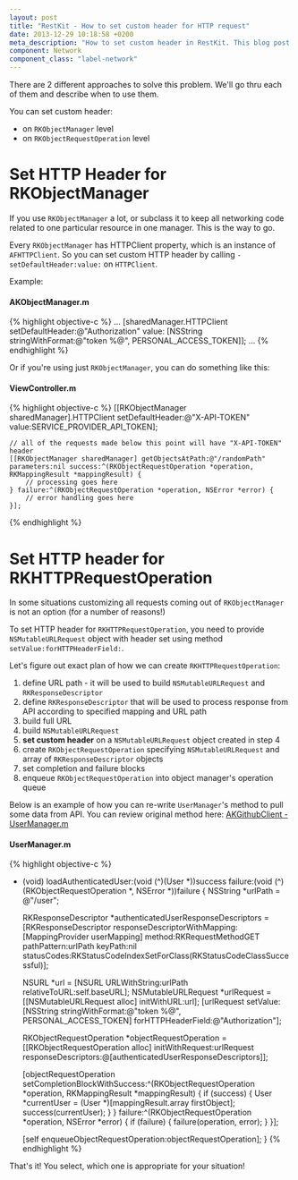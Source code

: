 ```yaml
---
layout: post
title: "RestKit - How to set custom header for HTTP request"
date: 2013-12-29 10:18:58 +0200
meta_description: "How to set custom header in RestKit. This blog post explains 2 ways to set custom HTTP header to requests sent via RestKit"
component: Network
component_class: "label-network"
---
```

There are 2 different approaches to solve this problem. We'll go thru each of them and describe when to use them.

You can set custom header:

* on `RKObjectManager` level
* on `RKObjectRequestOperation` level

# Set HTTP Header for RKObjectManager

If you use `RKObjectManager` a lot, or subclass it to keep all networking code related to one particular resource in one manager. This is the way to go.

Every `RKObjectManager` has HTTPClient property, which is an instance of `AFHTTPClient`. So you can set custom HTTP header by calling `-setDefaultHeader:value:` on `HTTPClient`.

Example:

#### AKObjectManager.m
{% highlight objective-c %}
...
[sharedManager.HTTPClient setDefaultHeader:@"Authorization" value: [NSString stringWithFormat:@"token %@", PERSONAL_ACCESS_TOKEN]];
...
{% endhighlight %}

Or if you're using just `RKObjectManager`, you can do something like this:

#### ViewController.m
{% highlight objective-c %}
    [[RKObjectManager sharedManager].HTTPClient setDefaultHeader:@"X-API-TOKEN" value:SERVICE_PROVIDER_API_TOKEN];

    // all of the requests made below this point will have "X-API-TOKEN" header
    [[RKObjectManager sharedManager] getObjectsAtPath:@"/randomPath" parameters:nil success:^(RKObjectRequestOperation *operation, RKMappingResult *mappingResult) {
        // processing goes here
    } failure:^(RKObjectRequestOperation *operation, NSError *error) {
        // error handling goes here
    }];
{% endhighlight %}



# Set HTTP header for RKHTTPRequestOperation
In some situations customizing all requests coming out of `RKObjectManager` is not an option (for a number of reasons!)

To set HTTP header for `RKHTTPRequestOperation`, you need to provide `NSMutableURLRequest` object with header set using method `setValue:forHTTPHeaderField:`.

Let's figure out exact plan of how we can create `RKHTTPRequestOperation`:

1. define URL path - it will be used to build `NSMutableURLRequest` and `RKResponseDescriptor`
2. define `RKResponseDescriptor` that will be used to process response from API according to specified mapping and URL path
3. build full URL
4. build `NSMutableURLRequest`
5. **set custom header** on a `NSMutableURLRequest` object created in step 4
6. create `RKObjectRequestOperation` specifying `NSMutableURLRequest` and array of `RKResponseDescriptor` objects
7. set completion and failure blocks
8. enqueue `RKObjectRequestOperation` into object manager's operation queue

Below is an example of how you can re-write `UserManager`'s method to pull some data from API. You can review original method here: [AKGithubClient - UserManager.m](https://github.com/restkit-tutorials/AKGithubClient/blob/master/AKGithubClient/RestKit/Managers/UserManager.m#L16)

#### UserManager.m
{% highlight objective-c %}
- (void) loadAuthenticatedUser:(void (^)(User *))success failure:(void (^)(RKObjectRequestOperation *, NSError *))failure {
    NSString *urlPath = @"/user";

    RKResponseDescriptor *authenticatedUserResponseDescriptors = [RKResponseDescriptor responseDescriptorWithMapping:[MappingProvider userMapping] method:RKRequestMethodGET pathPattern:urlPath keyPath:nil statusCodes:RKStatusCodeIndexSetForClass(RKStatusCodeClassSuccessful)];

    NSURL *url = [NSURL URLWithString:urlPath relativeToURL:self.baseURL];
    NSMutableURLRequest *urlRequest = [[NSMutableURLRequest alloc] initWithURL:url];
    [urlRequest setValue:[NSString stringWithFormat:@"token %@", PERSONAL_ACCESS_TOKEN] forHTTPHeaderField:@"Authorization"];

    RKObjectRequestOperation *objectRequestOperation = [[RKObjectRequestOperation alloc] initWithRequest:urlRequest responseDescriptors:@[authenticatedUserResponseDescriptors]];

    [objectRequestOperation setCompletionBlockWithSuccess:^(RKObjectRequestOperation *operation, RKMappingResult *mappingResult) {
        if (success) {
            User *currentUser = (User *)[mappingResult.array firstObject];
            success(currentUser);
        }
    } failure:^(RKObjectRequestOperation *operation, NSError *error) {
        if (failure) {
            failure(operation, error);
        }
    }];

    [self enqueueObjectRequestOperation:objectRequestOperation];
}
{% endhighlight %}


That's it! You select, which one is appropriate for your situation!